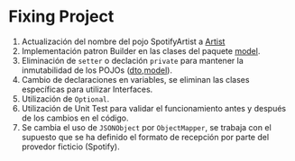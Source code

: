 # Fixing Project

1. Actualización del nombre del pojo SpotifyArtist a [Artist](./src/main/java/com/example/refactor/model/Artist.java)
1. Implementación patron Builder en las clases del paquete [model](./src/main/java/com/example/refactor/model).
1. Eliminación de `setter` o declación `private` para mantener la inmutabilidad de los POJOs ([dto](./src/main/java/com/example/refactor/dto),[model](./src/main/java/com/example/refactor/model)).
1. Cambio de declaraciones en variables, se eliminan las clases específicas para utilizar Interfaces.
1. Utilización de `Optional`.
1. Utilización de Unit Test para validar el funcionamiento antes y después de los cambios en el código.
1. Se cambia el uso de `JSONObject` por `ObjectMapper`, se trabaja con el supuesto que se ha definido el formato de recepción 
    por parte del provedor ficticio (Spotify).
